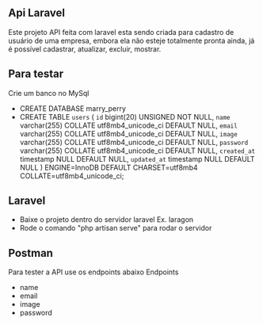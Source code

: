 ## Api Laravel

Este projeto API feita com laravel esta sendo criada para cadastro de usuário de uma empresa, embora ela não esteje totalmente pronta ainda, já é possível cadastrar, atualizar, excluir, mostrar.


## Para testar
Crie um banco no MySql
- CREATE DATABASE marry_perry
- CREATE TABLE `users` (
  `id` bigint(20) UNSIGNED NOT NULL,
  `name` varchar(255) COLLATE utf8mb4_unicode_ci DEFAULT NULL,
  `email` varchar(255) COLLATE utf8mb4_unicode_ci DEFAULT NULL,
  `image` varchar(255) COLLATE utf8mb4_unicode_ci DEFAULT NULL,
  `password` varchar(255) COLLATE utf8mb4_unicode_ci DEFAULT NULL,
  `created_at` timestamp NULL DEFAULT NULL,
  `updated_at` timestamp NULL DEFAULT NULL
) ENGINE=InnoDB DEFAULT CHARSET=utf8mb4 COLLATE=utf8mb4_unicode_ci;

## Laravel
- Baixe o projeto dentro do servidor laravel Ex. laragon
- Rode o comando "php artisan serve" para rodar o servidor

## Postman
Para tester a API use os endpoints abaixo
Endpoints
- name
- email
- image
- password



